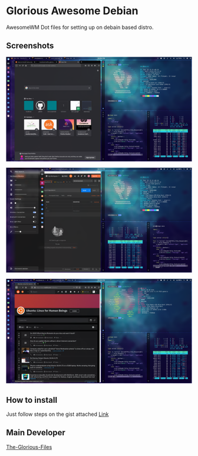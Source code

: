 # Glorious Awesome Debian

AwesomeWM Dot files for setting up on debain based distro.

## Screenshots

![Base Desktop on POP OS](https://github.com/Bearbobs/glorious-awesome-debian/blob/master/screenshots/snap2.png)

![Sidebar](https://github.com/Bearbobs/glorious-awesome-debian/blob/master/screenshots/snap1.png)

![Base Desktop](https://github.com/Bearbobs/glorious-awesome-debian/blob/master/screenshots/snap3.png)

## How to install

Just follow steps on the gist attached [Link](https://gist.github.com/Bearbobs/2b744adda0a5151d4530ba763de993ef)

## Main Developer

[The-Glorious-Files](https://github.com/manilarome/the-glorious-dotfiles)
